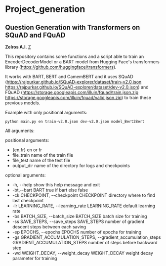 # Project_generation

## Question Generation with Transformers on SQuAD and FQuAD

**Zelros A.I.** [Z](logo.jpg)

This repository contains some functions and a script able to train an EncoderDecoderModel or a BART model from Hugging Face's transformers library (https://github.com/huggingface/transformers).

It works with BART, BERT and CamemBERT and it uses SQuAD (https://rajpurkar.github.io/SQuAD-explorer/dataset/train-v2.0.json
https://rajpurkar.github.io/SQuAD-explorer/dataset/dev-v2.0.json) and FQuAD (https://storage.googleapis.com/illuin/fquad/train.json.zip
 https://storage.googleapis.com/illuin/fquad/valid.json.zip) to train these previous models.

Example with only positional arguments:
```
python main.py en train-v2.0.json dev-v2.0.json model_Bert2Bert
```

All arguments:

positional arguments:

 - {en,fr}               en or fr
 - file_train            name of the train file
 - file_test             name of the test file
 - output_dir            name of the directory for logs and checkpoints
  

optional arguments:

 - -h, --help            show this help message and exit
 - -bt,--bart BART true if bart else false
 - -ck CHECKPOINT, --checkpoint CHECKPOINT directory where to find last checkpoint
 - -lr LEARNING_RATE, --learning_rate LEARNING_RATE default learning rate
 - -bs BATCH_SIZE, --batch_size BATCH_SIZE batch size for training
 - -ss SAVE_STEPS, --save_steps SAVE_STEPS number of gradient descent steps between each saving
 - -ep EPOCHS, --epochs EPOCHS number of epochs for training
 - -gs GRADIENT_ACCUMULATION_STEPS, --gradient_accumulation_steps GRADIENT_ACCUMULATION_STEPS number of steps before backward step
 - -wd WEIGHT_DECAY, --weight_decay WEIGHT_DECAY weight decay parameter for training
